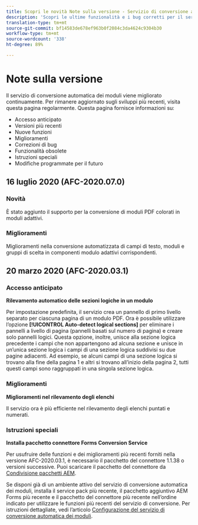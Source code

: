 ```yaml
---
title: Scopri le novità Note sulla versione - Servizio di conversione automatica dei moduli
description: 'Scopri le ultime funzionalità e i bug corretti per il servizio di conversione automatica dei moduli '
translation-type: tm+mt
source-git-commit: bf14583de678ef963b0f2084c3da4624c9304b30
workflow-type: tm+mt
source-wordcount: '338'
ht-degree: 89%

---
```



# Note sulla versione

Il servizio di conversione automatica dei moduli viene migliorato continuamente. Per rimanere aggiornato sugli sviluppi più recenti, visita questa pagina regolarmente. Questa pagina fornisce informazioni su:

* Accesso anticipato
* Versioni più recenti
* Nuove funzioni
* Miglioramenti
* Correzioni di bug
* Funzionalità obsolete
* Istruzioni speciali
* Modifiche programmate per il futuro


## 16 luglio 2020 (AFC-2020.07.0)

### Novità

È stato aggiunto il supporto per la conversione di moduli PDF colorati in moduli adattivi.

### Miglioramenti

Miglioramenti nella conversione automatizzata di campi di testo, moduli e gruppi di scelta in componenti modulo adattivi corrispondenti.


## 20 marzo 2020 (AFC-2020.03.1)

### Accesso anticipato

**Rilevamento automatico delle sezioni logiche in un modulo**

Per impostazione predefinita, il servizio crea un pannello di primo livello separato per ciascuna pagina di un modulo PDF. Ora è possibile utilizzare l’opzione **[!UICONTROL Auto-detect logical sections]** per eliminare i pannelli a livello di pagina (pannelli basati sul numero di pagina) e creare solo pannelli logici. Questa opzione, inoltre, unisce alla sezione logica precedente i campi che non appartengono ad alcuna sezione e unisce in un’unica sezione logica i campi di una sezione logica suddivisi su due pagine adiacenti. Ad esempio, se alcuni campi di una sezione logica si trovano alla fine della pagina 1 e altri si trovano all’inizio della pagina 2, tutti questi campi sono raggruppati in una singola sezione logica.

### Miglioramenti

**Miglioramenti nel rilevamento degli elenchi**

Il servizio ora è più efficiente nel rilevamento degli elenchi puntati e numerati.

### Istruzioni speciali

**Installa pacchetto connettore Forms Conversion Service**

Per usufruire delle funzioni e dei miglioramenti più recenti forniti nella versione AFC-2020.03.1, è necessario il pacchetto del connettore 1.1.38 o versioni successive. Puoi scaricare il pacchetto del connettore da [Condivisione pacchetti AEM](https://www.adobeaemcloud.com/content/marketplace/marketplaceProxy.html?packagePath=/content/companies/public/adobe/packages/cq650/featurepack/AFCS-Connector-2020.03.1).

Se disponi già di un ambiente attivo del servizio di conversione automatica dei moduli, installa il service pack più recente, il pacchetto aggiuntivo AEM Forms più recente e il pacchetto del connettore più recente nell’ordine indicato per utilizzare le funzioni più recenti del servizio di conversione. Per istruzioni dettagliate, vedi l’articolo [Configurazione del servizio di conversione automatica dei moduli](configure-service.md).